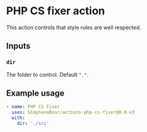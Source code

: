 # PHP CS fixer action

This action controls that style rules are well respected.

## Inputs

### `dir`

The folder to control. Default `"."`.

## Example usage

```yaml
- name: PHP CS Fixer
  uses: StephaneBour/actions-php-cs-fixer@8.0-v3
  with:
    dir: './src'
```
